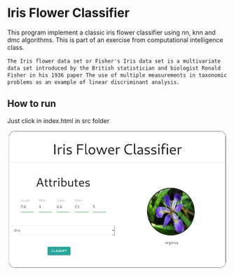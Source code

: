 # Iris Flower Classifier

This program implement a classic iris flower classifier using nn, knn and dmc algorithms. This is part of an exercise from computational intelligence class.

```
The Iris flower data set or Fisher's Iris data set is a multivariate 
data set introduced by the British statistician and biologist Ronald 
Fisher in his 1936 paper The use of multiple measurements in taxonomic 
problems as an example of linear discriminant analysis.
```

## How to run

Just click in index.html in src folder

<p align="center">
	<a href="">
		<img alt="screenshot" src="./screenshot.png" width="1000px">
	</a>
</p>

